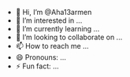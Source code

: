 - 👋 Hi, I’m @Aha13armen
- 👀 I’m interested in ...
- 🌱 I’m currently learning ...
- 💞️ I’m looking to collaborate on ...
- 📫 How to reach me ...
- 😄 Pronouns: ...
- ⚡ Fun fact: ...

<!---
Aha13armen/Aha13armen is a ✨ special ✨ repository because its `README.md` (this file) appears on your GitHub profile.
You can click the Preview link to take a look at your changes.
--->
